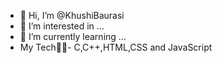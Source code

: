 - 👋 Hi, I’m @KhushiBaurasi
- 👀 I’m interested in ...
- 🌱 I’m currently learning ...
- My Tech👩‍💻-
  C,C++,HTML,CSS and JavaScript


<!---
KhushiBaurasi/KhushiBaurasi is a ✨ special ✨ repository because its `README.md` (this file) appears on your GitHub profile.
You can click the Preview link to take a look at your changes.
--->
